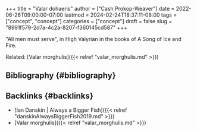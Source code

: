 +++
title = "Valar dohaeris"
author = ["Cash Prokop-Weaver"]
date = 2022-06-26T09:00:00-07:00
lastmod = 2024-02-24T18:37:11-08:00
tags = ["concept", "concept"]
categories = ["concept"]
draft = false
slug = "8991f579-2d7a-4c2a-8207-f360145cd587"
+++

"All men must serve", in High Valyrian in the books of A Song of Ice and Fire.

Related: [Valar morghulis]({{< relref "valar_morghulis.md" >}})


## Bibliography {#bibliography}

<style>.csl-entry{text-indent: -1.5em; margin-left: 1.5em;}</style><div class="csl-bib-body">
</div>


## Backlinks {#backlinks}

-   [Ian Danskin | Always a Bigger Fish]({{< relref "danskinAlwaysBiggerFish2019.md" >}})
-   [Valar morghulis]({{< relref "valar_morghulis.md" >}})
